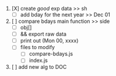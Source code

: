 1) [X] create _good_ exp data >> sh
    - [ ] add bday for the next year >> Dec 01
1) [ ] compare bdays main function >> side
    - [ ] obj[]
    - [ ] && export raw data
    - [ ] print out (Mon 00, xxxx)
    - [ ] files to modify
        - [ ] compare-bdays.js
        - [ ] index.js
1) [ ] add new alg to DOC
<!-- export the function make it not function  -->